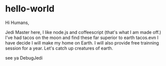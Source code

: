 # hello-world
Hi Humans,


Jedi Master here, I like node.js and coffeescript (that's what I am made off.)
I've had tacos on the moon and find these far superior to earth tacos.evn
I have decide I will make my home on Earth. I will also provide free trainning session for a year.
Let's catch up creatures of earth.

see ya
DebugJedi
